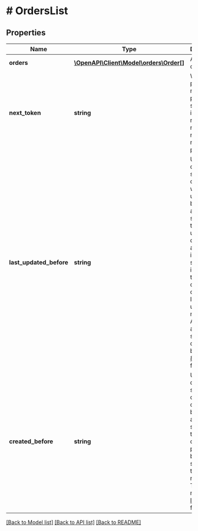 # # OrdersList

## Properties

Name | Type | Description | Notes
------------ | ------------- | ------------- | -------------
**orders** | [**\OpenAPI\Client\Model\orders\Order[]**](Order.md) | A list of orders. |
**next_token** | **string** | When present and not empty, pass this string token in the next request to return the next response page. | [optional]
**last_updated_before** | **string** | Use this date to select orders that were last updated before (or at) a specified time. An update is defined as any change in order status, including the creation of a new order. Includes updates made by Amazon and by the seller. All dates must be in [ISO 8601](https://developer-docs.amazon.com/sp-api/docs/iso-8601) format. | [optional]
**created_before** | **string** | Use this date to select orders created before (or at) a specified time. Only orders placed before the specified time are returned. The date must be in [ISO 8601](https://developer-docs.amazon.com/sp-api/docs/iso-8601) format. | [optional]

[[Back to Model list]](../../README.md#models) [[Back to API list]](../../README.md#endpoints) [[Back to README]](../../README.md)
